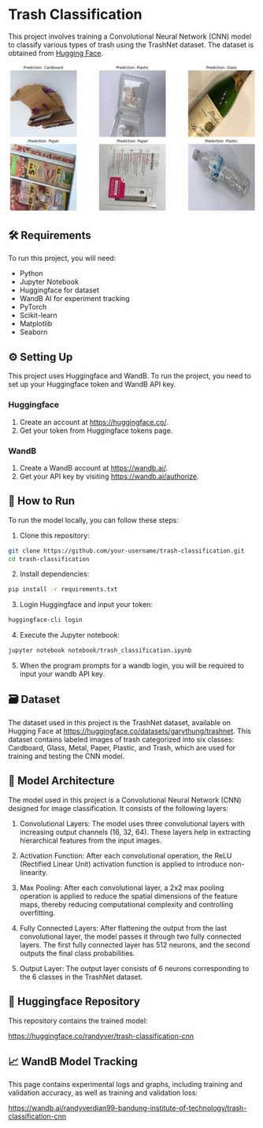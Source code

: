 # Trash Classification

This project involves training a Convolutional Neural Network (CNN) model to classify various types of trash using the TrashNet dataset. The dataset is obtained from [Hugging Face](https://huggingface.co/datasets/garythung/trashnet).

<div align="center">
    <img src="test-result.png" alt="test-result">
</div>

## 🛠️ Requirements

To run this project, you will need:

- Python
- Jupyter Notebook
- Huggingface for dataset
- WandB AI for experiment tracking
- PyTorch
- Scikit-learn
- Matplotlib
- Seaborn

## ⚙️ Setting Up
This project uses Huggingface and WandB. To run the project, you need to set up your Huggingface token and WandB API key.
### Huggingface
1. Create an account at https://huggingface.co/.
2. Get your token from Huggingface tokens page.
### WandB
1. Create a WandB account at https://wandb.ai/.
2. Get your API key by visiting https://wandb.ai/authorize.

## 🚀 How to Run

To run the model locally, you can follow these steps:

1. Clone this repository:
```bash
git clone https://github.com/your-username/trash-classification.git
cd trash-classification
```

2. Install dependencies:
```bash
pip install -r requirements.txt
```

3. Login Huggingface and input your token:
```bash
huggingface-cli login
```

4. Execute the Jupyter notebook:
```bash
jupyter notebook notebook/trash_classification.ipynb
```

5. When the program prompts for a wandb login, you will be required to input your wandb API key.

## 🗃️ Dataset

The dataset used in this project is the TrashNet dataset, available on Hugging Face at https://huggingface.co/datasets/garythung/trashnet. This dataset contains labeled images of trash categorized into six classes: Cardboard, Glass, Metal, Paper, Plastic, and Trash, which are used for training and testing the CNN model.

## 🤖 Model Architecture

The model used in this project is a Convolutional Neural Network (CNN) designed for image classification. It consists of the following layers:

1. Convolutional Layers: 
   The model uses three convolutional layers with increasing output channels (16, 32, 64). These layers help in extracting hierarchical features from the input images.

2. Activation Function: 
   After each convolutional operation, the ReLU (Rectified Linear Unit) activation function is applied to introduce non-linearity.

3. Max Pooling:
   After each convolutional layer, a 2x2 max pooling operation is applied to reduce the spatial dimensions of the feature maps, thereby reducing computational complexity and controlling overfitting.

4. Fully Connected Layers:
   After flattening the output from the last convolutional layer, the model passes it through two fully connected layers. The first fully connected layer has 512 neurons, and the second outputs the final class probabilities.
   
5. Output Layer:
   The output layer consists of 6 neurons corresponding to the 6 classes in the TrashNet dataset.

## 🤗 Huggingface Repository
This repository contains the trained model:

https://huggingface.co/randyver/trash-classification-cnn

## 📈 WandB Model Tracking
This page contains experimental logs and graphs, including training and validation accuracy, as well as training and validation loss:

https://wandb.ai/randyverdian99-bandung-institute-of-technology/trash-classification-cnn